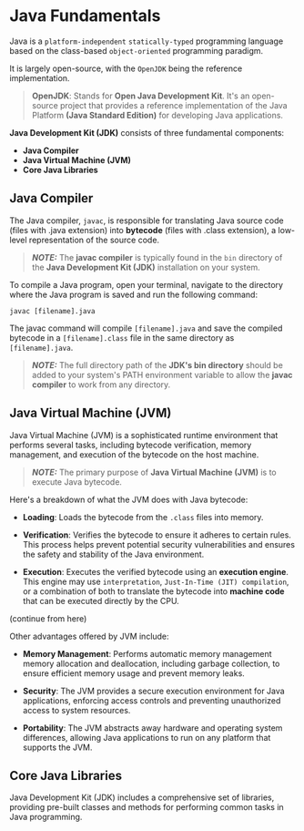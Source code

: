 # Java Fundamentals

Java is a `platform-independent` `statically-typed` programming language based on the class-based `object-oriented` programming paradigm.

It is largely open-source, with the `OpenJDK` being the reference implementation.

> **OpenJDK**: Stands for **Open Java Development Kit**. It's an open-source project that provides a reference implementation of the Java Platform **(Java Standard Edition)** for developing Java applications.

**Java Development Kit (JDK)** consists of three fundamental components:

- **Java Compiler**
- **Java Virtual Machine (JVM)**
- **Core Java Libraries**

## Java Compiler

The Java compiler, `javac`, is responsible for translating Java source code (files with .java extension) into **bytecode** (files with .class extension), a low-level representation of the source code.

> **_NOTE:_** The **javac compiler** is typically found in the `bin` directory of the **Java Development Kit (JDK)** installation on your system.

To compile a Java program, open your terminal, navigate to the directory where the Java program is saved and run the following command:

```
javac [filename].java
```

The javac command will compile `[filename].java` and save the compiled bytecode in a `[filename].class` file in the same directory as `[filename].java`.

> **_NOTE:_** The full directory path of the **JDK's bin directory** should be added to your system's PATH environment variable to allow the **javac compiler** to work from any directory.

## Java Virtual Machine (JVM)

Java Virtual Machine (JVM) is a sophisticated runtime environment that performs several tasks, including bytecode verification, memory management, and execution of the bytecode on the host machine.

> **_NOTE:_** The primary purpose of **Java Virtual Machine (JVM)** is to execute Java bytecode.

Here's a breakdown of what the JVM does with Java bytecode:

- **Loading**: Loads the bytecode from the `.class` files into memory.

- **Verification**: Verifies the bytecode to ensure it adheres to certain rules. This process helps prevent potential security vulnerabilities and ensures the safety and stability of the Java environment.

- **Execution**: Executes the verified bytecode using an **execution engine**. This engine may use `interpretation`, `Just-In-Time (JIT) compilation`, or a combination of both to translate the bytecode into **machine code** that can be executed directly by the CPU.

(continue from here)

Other advantages offered by JVM include:

- **Memory Management**: Performs automatic memory management memory allocation and deallocation, including garbage collection, to ensure efficient memory usage and prevent memory leaks.

- **Security**: The JVM provides a secure execution environment for Java applications, enforcing access controls and preventing unauthorized access to system resources.

- **Portability**: The JVM abstracts away hardware and operating system differences, allowing Java applications to run on any platform that supports the JVM.

## Core Java Libraries

Java Development Kit (JDK) includes a comprehensive set of libraries, providing pre-built classes and methods for performing common tasks in Java programming.
